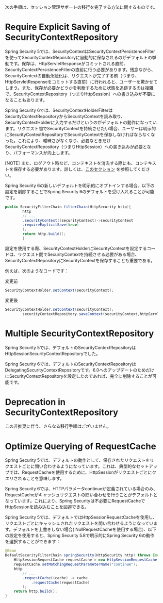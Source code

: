 次の手順は、セッション管理サポートの移行を完了する方法に関するものです。

# Require Explicit Saving of SecurityContextRepository

Spring Security
5では、SecurityContextはSecurityContextPersistenceFilterを使ってSecurityContextRepositoryに自動的に保存されるのがデフォルトの挙動です。保存は、HttpServletResponseがコミットされる直前、SecurityContextPersistenceFilterの直前に行う必要があります。残念ながら、SecurityContextの自動永続化は、リクエストが完了する前（つまり、HttpServletResponseをコミットする直前）に行われると、ユーザーを驚かせてしまう。また、保存が必要かどうかを判断するために状態を追跡するのは複雑で、SecurityContextRepository（つまりHttpSession）への書き込みが不要になることもあります。

Spring Security
6では、SecurityContextHolderFilterはSecurityContextRepositoryからSecurityContextを読み取り、SecurityContextHolderに入力するだけというのがデフォルトの動作になっています。リクエスト間でSecurityContextを持続させたい場合、ユーザーは明示的にSecurityContextRepositoryでSecurityContextを保存しなければならなくなった。これにより、曖昧さがなくなり、必要なときだけSecurityContextRepository（つまりHttpSession）への書き込みが必要となり、パフォーマンスが向上します。

[NOTE]
また、ログアウト時など、コンテキストを消去する際にも、コンテキストを保存する必要があります。詳しくは、[このセクション](https://docs.spring.io/spring-security/reference/servlet/authentication/session-management.html#properly-clearing-authentication)
を参照してください。

Spring Security 6の新しいデフォルトを明示的にオプトインする場合、以下の設定を削除することでSpring Security 6のデフォルトを受け入れることが可能です。

```java
public SecurityFilterChain filterChain(HttpSecurity http){
        http
        // ...
        .securityContext((securityContext)->securityContext
        .requireExplicitSave(true)
        );
        return http.build();
        }
```

設定を使用する際、SecurityContextHolderにSecurityContextを設定するコードは、リクエスト間でSecurityContextを持続させる必要がある場合、SecurityContextRepositoryにSecurityContextを保存することも重要である。

例えば、次のようなコードです：

変更前

```java
SecurityContextHolder.setContext(securityContext);
```

変更後

```java
SecurityContextHolder.setContext(securityContext);
        securityContextRepository.saveContext(securityContext,httpServletRequest,httpServletResponse);
```

# Multiple SecurityContextRepository

Spring Security 5では、デフォルトのSecurityContextRepositoryはHttpSessionSecurityContextRepositoryでした。

Spring Security
6では、デフォルトのSecurityContextRepositoryはDelegatingSecurityContextRepositoryです。6.0へのアップデートのためだけにSecurityContextRepositoryを設定したのであれば、完全に削除することが可能です。

# Deprecation in SecurityContextRepository

この非推奨に伴う、さらなる移行手順はございません。

# Optimize Querying of RequestCache

Spring Security
5では、デフォルトの動作として、保存されたリクエストをリクエストごとに問い合わせるようになっています。これは、典型的なセットアップでは、RequestCacheを使用するために、HttpSessionがリクエストごとにクエリされることを意味します。

Spring Security 6では、HTTPパラメータcontinueが定義されている場合のみ、RequestCacheがキャッシュリクエストの問い合わせを行うことがデフォルトとなっています。これにより、Spring
Securityは不必要にRequestCacheでHttpSessionを読み込むことを回避できる。

Spring Security 5では、デフォルトではHttpSessionRequestCacheを使用し、リクエストごとにキャッシュされたリクエストを問い合わせるようになっています。デフォルトを上書きしない場合(
NullRequestCacheを使用する場合)、以下の設定を使用すると、Spring Security 5.8で明示的にSpring Security 6の動作を選択することができます：

```java
@Bean
DefaultSecurityFilterChain springSecurity(HttpSecurity http) throws Exception {
	HttpSessionRequestCache requestCache = new HttpSessionRequestCache();
	requestCache.setMatchingRequestParameterName("continue");
	http
		// ...
		.requestCache((cache) -> cache
			.requestCache(requestCache)
		);
	return http.build();
}
```
